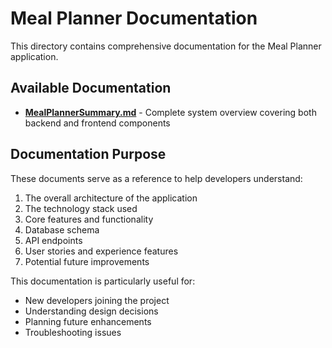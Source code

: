 # Meal Planner Documentation

This directory contains comprehensive documentation for the Meal Planner application.

## Available Documentation

- **[MealPlannerSummary.md](./MealPlannerSummary.md)** - Complete system overview covering both backend and frontend components

## Documentation Purpose

These documents serve as a reference to help developers understand:

1. The overall architecture of the application
2. The technology stack used
3. Core features and functionality
4. Database schema
5. API endpoints
6. User stories and experience features
7. Potential future improvements

This documentation is particularly useful for:
- New developers joining the project
- Understanding design decisions
- Planning future enhancements
- Troubleshooting issues 